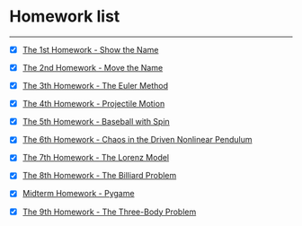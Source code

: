 # Homework list



---

- [x] [The 1st Homework - Show the Name][1]
- [x] [The 2nd Homework - Move the Name][2]
- [x] [The 3th Homework - The Euler Method][3]
- [x] [The 4th Homework - Projectile Motion][4]
- [x] [The 5th Homework - Baseball with Spin][5]
- [x] [The 6th Homework - Chaos in the Driven Nonlinear Pendulum][6]
- [x] [The 7th Homework - The Lorenz Model][7]
- [x] [The 8th Homework - The Billiard Problem][8]

- [x] [Midterm Homework - Pygame][9]

- [x] [The 9th Homework - The Three-Body Problem][10]


  [1]: https://www.zybuluo.com/Ylllllax/note/880841
  [2]: https://www.zybuluo.com/Ylllllax/note/893718
  [3]: https://www.zybuluo.com/Ylllllax/note/900654
  [4]: https://www.zybuluo.com/Ylllllax/note/911867
  [5]: https://www.zybuluo.com/Ylllllax/note/920763
  [6]: https://www.zybuluo.com/Ylllllax/note/927311
  [7]: https://www.zybuluo.com/Ylllllax/note/937391
  [8]: https://www.zybuluo.com/Ylllllax/note/944726
  [9]: https://www.zybuluo.com/Ylllllax/note/946813
  [10]: https://www.zybuluo.com/Ylllllax/note/970296

